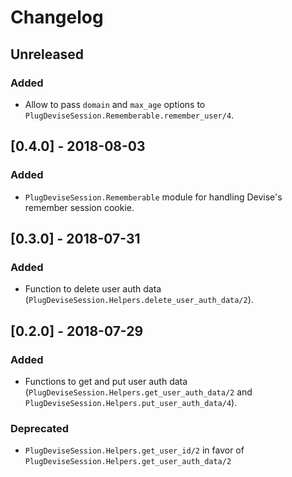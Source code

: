 # Changelog

## Unreleased
### Added
- Allow to pass `domain` and `max_age` options to `PlugDeviseSession.Rememberable.remember_user/4`.

## [0.4.0] - 2018-08-03
### Added
- `PlugDeviseSession.Rememberable` module for handling Devise's remember session cookie.

## [0.3.0] - 2018-07-31
### Added
- Function to delete user auth data (`PlugDeviseSession.Helpers.delete_user_auth_data/2`).

## [0.2.0] - 2018-07-29
### Added
- Functions to get and put user auth data (`PlugDeviseSession.Helpers.get_user_auth_data/2` and `PlugDeviseSession.Helpers.put_user_auth_data/4`).

### Deprecated
- `PlugDeviseSession.Helpers.get_user_id/2` in favor of `PlugDeviseSession.Helpers.get_user_auth_data/2`
